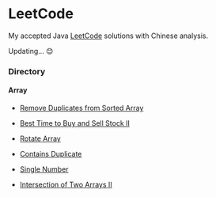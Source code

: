 # LeetCode

My accepted Java [LeetCode](https://leetcode-cn.com/) solutions with Chinese analysis.

Updating... :blush:

### Directory

#### Array

* [Remove Duplicates from Sorted Array](problems/Array/removeDuplicates)
* [Best Time to Buy and Sell Stock II](problems/Array/maxProfit)
* [Rotate Array](problems/Array/rotate)
* [Contains Duplicate](problems/Array/containsDuplicate)

* [Single Number](problems/Array/singleNumber)
* [Intersection of Two Arrays II](problems/Array/intersect)


